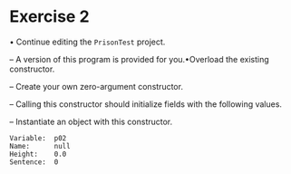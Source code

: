 # Exercise 2
• Continue editing the `PrisonTest` project.

– A version of this program is provided for you.•Overload the existing constructor.

– Create your own zero-argument constructor.

– Calling this constructor should initialize fields with the following values.

– Instantiate an object with this constructor.
~~~~
Variable:  p02
Name:      null
Height:    0.0
Sentence:  0
~~~~